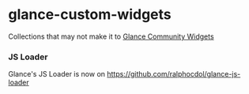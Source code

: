 # glance-custom-widgets
Collections that may not make it to [Glance Community Widgets](https://github.com/glanceapp/community-widgets)


### JS Loader
Glance's JS Loader is now on https://github.com/ralphocdol/glance-js-loader